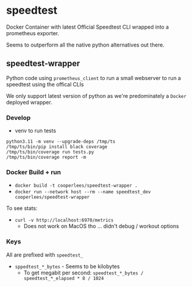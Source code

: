 # speedtest

Docker Container with latest Official Speedtest CLI wrapped into a prometheus exporter.

Seems to outperform all the native python alternatives out there.

## speedtest-wrapper

Python code using `prometheus_client` to run a small webserver to run a speedtest using the offical CLIs

We only support latest version of python as we're predominately a `Docker` deployed wrapper.

### Develop

- venv to run tests

```console
python3.11 -m venv --upgrade-deps /tmp/ts
/tmp/ts/bin/pip install black coverage
/tmp/ts/bin/coverage run tests.py
/tmp/ts/bin/coverage report -m
```

### Docker Build + run

- `docker build -t cooperlees/speedtest-wrapper .`
- `docker run --network host --rm --name speedtest_dev cooperlees/speedtest-wrapper`

To see stats:

- `curl -v http://localhost:6970/metrics`
  - Does not work on MacOS tho ... didn't debug / workout options

### Keys

All are prefixed with `speedtest_`

- `sppedtest_*_bytes` - Seems to be kilobytes
  - To get megabit per second: `speedtest_*_bytes / speedtest_*_elapsed * 8 / 1024`
